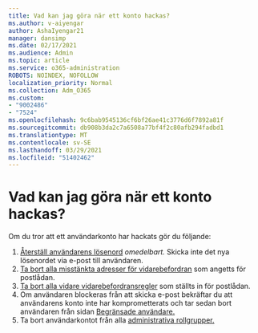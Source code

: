 ```yaml
---
title: Vad kan jag göra när ett konto hackas?
ms.author: v-aiyengar
author: AshaIyengar21
manager: dansimp
ms.date: 02/17/2021
ms.audience: Admin
ms.topic: article
ms.service: o365-administration
ROBOTS: NOINDEX, NOFOLLOW
localization_priority: Normal
ms.collection: Adm_O365
ms.custom:
- "9002486"
- "7524"
ms.openlocfilehash: 9c6bab9545136cf6bf26ae41c3776d6f7892a81f
ms.sourcegitcommit: db908b3da2c7a6508a77bf4f2c80afb294fadbd1
ms.translationtype: MT
ms.contentlocale: sv-SE
ms.lasthandoff: 03/29/2021
ms.locfileid: "51402462"
---
```

# <a name="what-to-do-when-an-account-is-hacked"></a>Vad kan jag göra när ett konto hackas?

Om du tror att ett användarkonto har hackats gör du följande:

1. [Återställ användarens lösenord](https://go.microsoft.com/fwlink/?linkid=2103704) *omedelbart.* Skicka inte det nya lösenordet via e-post till användaren.
1. [Ta bort alla misstänkta adresser för vidarebefordran](https://go.microsoft.com/fwlink/?linkid=2103705) som angetts för postlådan.
1. [Ta bort alla vidare vidarebefordransregler](https://go.microsoft.com/fwlink/?linkid=2103706) som ställts in för postlådan.
1. Om användaren blockeras från att skicka e-post bekräftar du att användarens konto inte har komprometterats och tar sedan bort användaren från sidan [Begränsade användare.](https://go.microsoft.com/fwlink/?linkid=2103706)
1. Ta bort användarkontot från alla [administrativa rollgrupper.](https://go.microsoft.com/fwlink/?linkid=2092294)
